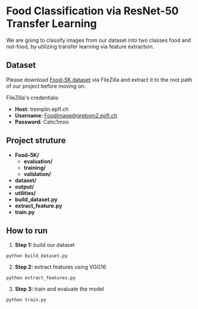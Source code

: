 # Food Classification via ResNet-50 Transfer Learning
We are going to classify images from our dataset into two classes food and not-food,
by utilizing transfer learning via feature extraction. 

## Dataset
Please download [Food-5K dataset](https://mmspg.epfl.ch/downloads/food-image-datasets/) via FileZilla 
and extract it to the root path of our project before moving on.

FileZilla's credentials:
* __Host:__ tremplin.epfl.ch
* __Username:__ FoodImage@grebvm2.epfl.ch
* __Password:__ Cahc1moo

## Project struture
* __Food-5K/__
    - __evaluation/__
    - __training/__
    - __validation/__
* __dataset/__ 
* __output/__ 
* __utilities/__
* __build_dataset.py__
* __extract_feature.py__
* __train.py__

## How to run

1. __Step 1:__ build our dataset

```
python build_dataset.py
```

2. __Step 2:__ extract features using VGG16

```
python extract_features.py
```

3. __Step 3:__ train and evaluate the model

```
python train.py
```




